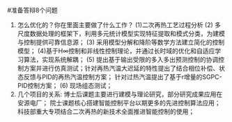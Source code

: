 #准备答辩8个问题
1. 怎么优化的？你在里面主要做了什么工作？
(1)二次再热工艺过程分析 
(2)  多尺度数据处理的框架下，利用多元统计模型实现特征提取和模式分类，为建模与控制提供可靠信息源；
(3) 采用模型分解和降阶等数学方法建立简化的控制模型；
(4)基于H∞控制和非线性控制理论，并通过长时域的优化和自适应学习算法，实现系统解耦；
(5) 提出基于输出受限的多入多出预测控制的协调控制方案并进行仿真测试；针对再热汽温大迟延的特性提出了结合相位补偿、状态反馈与PID的再热汽温控制方案； 针对过热汽温提出了基于r增量的SGPC-PID控制方案；
(6) 现场组态测试；
2. 几个项目的关系:
博士后课题主要进行建模与理论研究，部分研究成果应用在安源电厂；
院士课题核心搭建智能控制平台以期更多的先进控制算法应用；
科技部重大专项结合二次再热的新技术全面推进智能控制的使用；  






